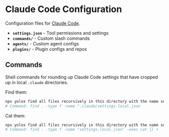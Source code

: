 # Claude Code Configuration

Configuration files for [Claude Code](https://docs.anthropic.com/claude-code).

- **`settings.json`** - Tool permissions and settings
- **`commands/`** - Custom slash commands
- **`agents/`** - Custom agent configs  
- **`plugins/`** - Plugin configs and repos

## Commands

Shell commands for rounding up Claude Code settings that have cropped up in local `.claude` directories.

Find them:

```sh
npx yolox find all files recursively in this directory with the name settings.local.json
# Command: find . -type f -name ".claude/settings.local.json
```

Cat them:

```sh
npx yolox find all files recursively in this directory with the name settings.local.json and cat their content 
# Command: find . -type f -name "settings.local.json" -exec cat {} +
```